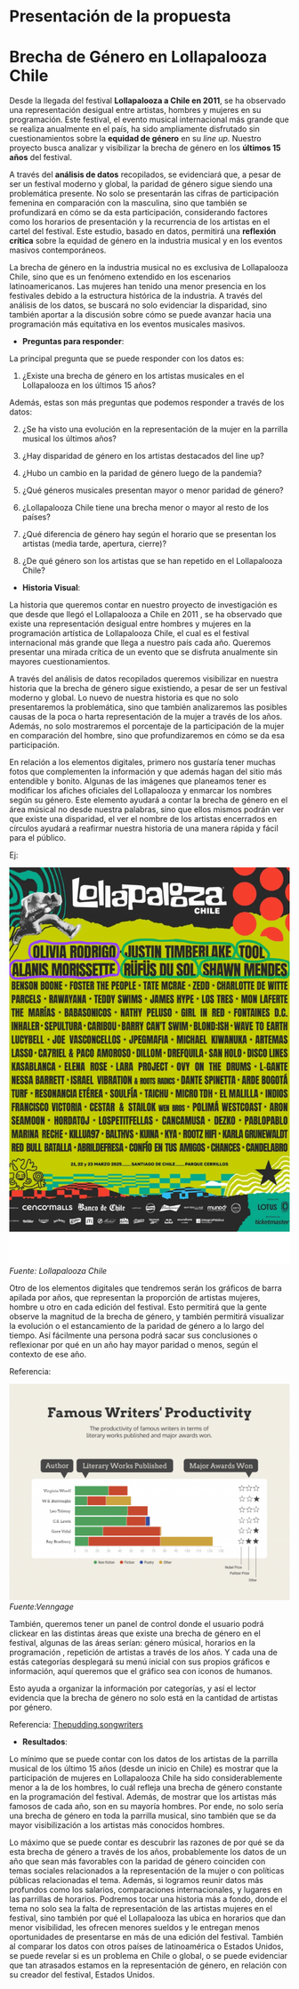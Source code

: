 
# Presentación de la propuesta #
# Brecha de Género en Lollapalooza Chile  

Desde la llegada del festival **Lollapalooza a Chile en 2011**, se ha observado una representación desigual entre artistas, hombres y mujeres en su programación. Este festival, el evento musical internacional más grande que se realiza anualmente en el país, ha sido ampliamente disfrutado sin cuestionamientos sobre la **equidad de género** en su *line up*. Nuestro proyecto busca analizar y visibilizar la brecha de género en los **últimos 15 años** del festival.  

A través del **análisis de datos** recopilados, se evidenciará que, a pesar de ser un festival moderno y global, la paridad de género sigue siendo una problemática presente. No solo se presentarán las cifras de participación femenina en comparación con la masculina, sino que también se profundizará en cómo se da esta participación, considerando factores como los horarios de presentación y la recurrencia de los artistas en el cartel del festival. Este estudio, basado en datos, permitirá una **reflexión crítica** sobre la equidad de género en la industria musical y en los eventos masivos contemporáneos.  

La brecha de género en la industria musical no es exclusiva de Lollapalooza Chile, sino que es un fenómeno extendido en los escenarios latinoamericanos. Las mujeres han tenido una menor presencia en los festivales debido a la estructura histórica de la industria. A través del análisis de los datos, se buscará no solo evidenciar la disparidad, sino también aportar a la discusión sobre cómo se puede avanzar hacia una programación más equitativa en los eventos musicales masivos.  


* **Preguntas para responder**: 

La principal pregunta que se puede responder con los datos es: 
1. ¿Existe una brecha de género en los artistas musicales en el Lollapalooza en los últimos 15 años?

Además, estas son más preguntas que podemos responder a través de los datos:

2. ¿Se ha visto una evolución en la representación de la mujer en la parrilla musical los últimos años?

3. ¿Hay disparidad de género en los artistas destacados del line up?
4. ¿Hubo un cambio en la paridad de género luego de la pandemia?
5. ¿Qué géneros musicales presentan mayor o menor paridad de género?
6. ¿Lollapalooza Chile tiene una brecha menor o mayor al resto de los países?
7. ¿Qué diferencia de género hay según el horario que se presentan los artistas (media tarde, apertura, cierre)?
8. ¿De qué género son los artistas que se han repetido en el Lollapalooza Chile?


* **Historia Visual**:

La historia que queremos contar en nuestro proyecto de investigación es que desde que llegó el Lollapalooza a Chile en 2011 , se ha observado que existe una representación desigual entre hombres y mujeres en la programación artística de Lollapalooza Chile, el cual es el festival internacional más grande que llega a nuestro país cada año. Queremos presentar una mirada crítica de un evento que se disfruta anualmente sin mayores cuestionamientos.

A través del análisis de datos recopilados queremos visibilizar en nuestra historia que la brecha de género sigue existiendo, a pesar de ser un festival moderno y global. Lo nuevo de nuestra historia es que no solo presentaremos la problemática, sino que también analizaremos las posibles causas de la poca o harta representación de la mujer a través de los años. Además, no solo mostraremos el porcentaje de la participación de la mujer en comparación del hombre, sino que profundizaremos en cómo se da esa participación. 

En relación a los elementos digitales, primero nos gustaría tener muchas fotos que complementen la información y que además hagan del sitio más entendible y bonito. Algunas de las imágenes que planeamos tener es modificar los afiches oficiales del Lollapalooza y enmarcar los nombres según su género. Este elemento ayudará a contar la brecha de género en el área músical no desde nuestra palabras, sino que ellos mismos podrán ver que existe una disparidad, el ver el nombre de los artistas encerrados en círculos ayudará a reafirmar nuestra historia de una manera rápida y fácil para el público.

Ej:

![Foto](foto.1.png)
_Fuente: Lollapalooza Chile_

Otro de los elementos digitales que tendremos serán los gráficos de barra apilada por años, que representan la proporción de artistas mujeres, hombre u otro en cada edición del festival. Esto permitirá que la gente observe la magnitud de la brecha de género, y también permitirá visualizar la evolución o el estancamiento de la paridad de género a lo largo del tiempo. Así fácilmente una persona podrá sacar sus conclusiones o reflexionar por qué en un año hay mayor paridad o menos, según el contexto de ese año.

Referencia:

![foto](Foto.png)
_Fuente:Venngage_ 

También, queremos tener un panel de control donde el usuario podrá clickear en las distintas áreas que existe una brecha de género en el festival, algunas de las áreas serían: género músical, horarios en la programación , repetición de artistas a través de los años. Y cada una de estás categorías desplegará su menú inicial con sus propios gráficos e información, aquí queremos que el gráfico sea con iconos de humanos. 

Esto ayuda a organizar la información por categorías, y así el lector evidencia que la brecha de género no solo está en la cantidad de artistas por género.

Referencia:
[Thepudding.songwriters]( https://pudding.cool/2023/07/songwriters/)

* **Resultados**:

Lo mínimo que se puede contar con los datos de los artistas de la parrilla musical de los último 15 años (desde un inicio en Chile) es mostrar que la participación de mujeres en Lollapalooza Chile ha sido considerablemente menor a la de los hombres, lo cuál refleja una brecha de género constante en la programación del festival. Además, de mostrar que los artistas más famosos de cada año, son en su mayoría hombres. Por ende, no solo sería una brecha de género en toda la parrilla musical, sino también que se da mayor visibilización a los artistas más conocidos hombres. 

Lo máximo que se puede contar es descubrir las razones de por qué se da esta brecha de género a través de los años, probablemente los datos de un año que sean más favorables con la paridad de género coinciden con temas sociales relacionados a la representación de la mujer o con políticas públicas relacionadas el tema. Además, si logramos reunir datos más profundos como los salarios, comparaciones internacionales, y lugares en las parrillas de horarios. Podremos tocar una historia más a fondo, donde el tema no solo sea la falta de representación de las artistas mujeres en el festival, sino también por qué el Lollapalooza las ubica en horarios que dan menor visibilidad, les ofrecen menores sueldos y le entregan menos oportunidades de presentarse en más de una edición del festival. También al comparar los datos con otros países de latinoamérica o Estados Unidos, se puede revelar si es un problema en Chile o global, o se puede evidenciar que tan atrasados estamos en la representación de género, en relación con su creador del festival, Estados Unidos.




